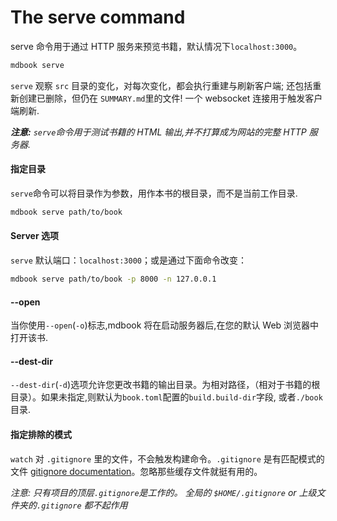 # The serve command

serve 命令用于通过 HTTP 服务来预览书籍，默认情况下`localhost:3000`。

```bash
mdbook serve
```

`serve` 观察 `src` 目录的变化，对每次变化，都会执行重建与刷新客户端;
还包括重新创建已删除，但仍在 `SUMMARY.md`里的文件! 一个 websocket 连接用于触发客户端刷新.

**_注意:_** _`serve`命令用于测试书籍的 HTML 输出,并不打算成为网站的完整 HTTP 服务器._

#### 指定目录

`serve`命令可以将目录作为参数，用作本书的根目录，而不是当前工作目录.

```bash
mdbook serve path/to/book
```

#### Server 选项

`serve` 默认端口：`localhost:3000`；或是通过下面命令改变：

```bash
mdbook serve path/to/book -p 8000 -n 127.0.0.1 
```

#### --open

当你使用`--open`(`-o`)标志,mdbook 将在启动服务器后,在您的默认 Web 浏览器中打开该书.

#### --dest-dir

`--dest-dir`(`-d`)选项允许您更改书籍的输出目录。为相对路径，（相对于书籍的根目录）。如果未指定,则默认为`book.toml`配置的`build.build-dir`字段, 或者`./book`目录.

#### 指定排除的模式

`watch` 对 `.gitignore` 里的文件，不会触发构建命令。`.gitignore` 是有匹配模式的文件 [gitignore
documentation](https://git-scm.com/docs/gitignore)。忽略那些缓存文件就挺有用的。

_注意: 只有项目的顶层`.gitignore`是工作的。 全局的
`$HOME/.gitignore` or 上级文件夹的`.gitignore` 都不起作用_
